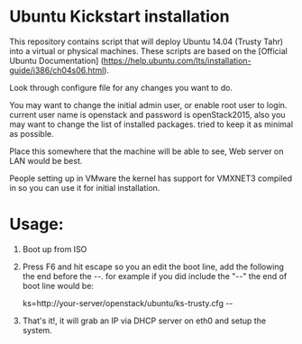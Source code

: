 # Ubuntu Kickstart installation

This repository contains script that will deploy Ubuntu 14.04 (Trusty Tahr) into a virtual
or physical machines. These scripts are based on the [Official Ubuntu Documentation]
(https://help.ubuntu.com/lts/installation-guide/i386/ch04s06.html).

Look through configure file for any changes you want to do.

You may want to change the initial admin user, or enable root user to login. current
user name is openstack and password is openStack2015, also you may want to change the
list of installed packages. tried to keep it as minimal as possible.

Place this somewhere that the machine will be able to see, Web server on LAN would be best.

People setting up in VMware the kernel has support for VMXNET3 compiled in so you can use
it for initial installation.

# Usage:
1. Boot up from ISO
2. Press F6 and hit escape so you an edit the boot line, add the following the end before the --.
for example if you did include the "--" the end of boot line would be:

	ks=http://your-server/openstack/ubuntu/ks-trusty.cfg --
	
3. That's it!, it will grab an IP via DHCP server on eth0 and setup the system.